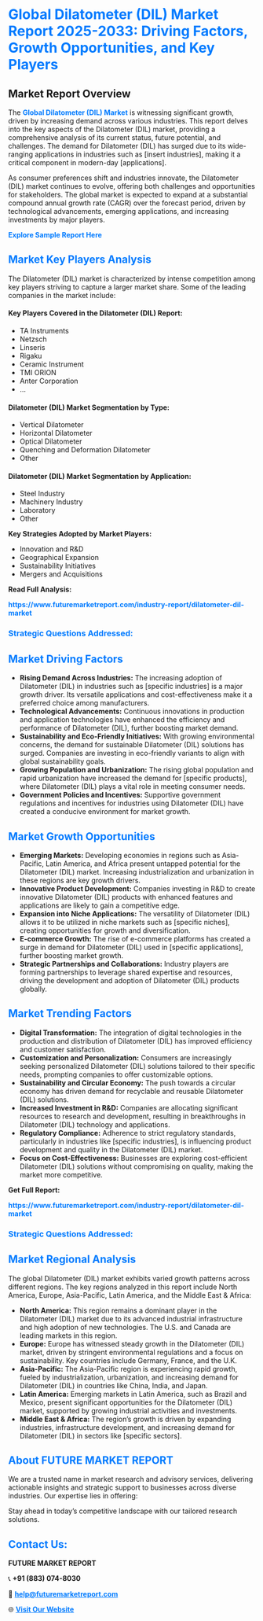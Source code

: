 <h1 style="color: #007BFF;">Global Dilatometer (DIL) Market Report 2025-2033: Driving Factors, Growth Opportunities, and Key Players</h1>

<section id="overview">
<h2>Market Report Overview</h2>
<p>The <a href="https://www.futuremarketreport.com/industry-report/dilatometer-dil-market" style="color: #007BFF; text-decoration: none;"><strong>Global Dilatometer (DIL) Market</strong></a> is witnessing significant growth, driven by increasing demand across various industries. This report delves into the key aspects of the Dilatometer (DIL) market, providing a comprehensive analysis of its current status, future potential, and challenges. The demand for Dilatometer (DIL) has surged due to its wide-ranging applications in industries such as [insert industries], making it a critical component in modern-day [applications].</p>
<p>As consumer preferences shift and industries innovate, the Dilatometer (DIL) market continues to evolve, offering both challenges and opportunities for stakeholders. The global market is expected to expand at a substantial compound annual growth rate (CAGR) over the forecast period, driven by technological advancements, emerging applications, and increasing investments by major players.</p>
</section>

<section id="overview">
<p><a href="https://www.futuremarketreport.com/request-sample/reportId=101740" style="color: #007BFF; text-decoration: none;"><strong>Explore Sample Report Here</strong></a></p>
</section>

<section id="key-players">
<h2 style="color: #007BFF;">Market Key Players Analysis</h2>
<p>The Dilatometer (DIL) market is characterized by intense competition among key players striving to capture a larger market share. Some of the leading companies in the market include:</p>
<h4>Key Players Covered in the Dilatometer (DIL) Report:</h4>
<ul><li>TA Instruments</li><li>Netzsch</li><li>Linseris</li><li>Rigaku</li><li>Ceramic Instrument</li><li>TMI ORION</li><li>Anter Corporation</li><li>...</li></ul>
<h4>Dilatometer (DIL) Market Segmentation by Type:</h4>
<ul><li>Vertical Dilatometer</li><li>Horizontal Dilatometer</li><li>Optical Dilatometer</li><li>Quenching and Deformation Dilatometer</li><li>Other</li></ul>

<h4>Dilatometer (DIL) Market Segmentation by Application:</h4>
<ul><li>Steel Industry</li><li>Machinery Industry</li><li>Laboratory</li><li>Other</li></ul>
<p><strong>Key Strategies Adopted by Market Players:</strong></p>
<ul>
<li>Innovation and R&D</li>
<li>Geographical Expansion</li>
<li>Sustainability Initiatives</li>
<li>Mergers and Acquisitions</li>
</ul>
</section>

<section>
<p><strong>Read Full Analysis: </strong></p><a href="https://www.futuremarketreport.com/industry-report/dilatometer-dil-market" style="color: #007BFF; text-decoration: none;"><strong>https://www.futuremarketreport.com/industry-report/dilatometer-dil-market</strong></a>
<h3 style="color: #007BFF;">Strategic Questions Addressed:</h3>
</section>

<section id="driving-factors">
<h2 style="color: #007BFF;">Market Driving Factors</h2>
<ul>
<li><strong>Rising Demand Across Industries:</strong> The increasing adoption of Dilatometer (DIL) in industries such as [specific industries] is a major growth driver. Its versatile applications and cost-effectiveness make it a preferred choice among manufacturers.</li>
<li><strong>Technological Advancements:</strong> Continuous innovations in production and application technologies have enhanced the efficiency and performance of Dilatometer (DIL), further boosting market demand.</li>
<li><strong>Sustainability and Eco-Friendly Initiatives:</strong> With growing environmental concerns, the demand for sustainable Dilatometer (DIL) solutions has surged. Companies are investing in eco-friendly variants to align with global sustainability goals.</li>
<li><strong>Growing Population and Urbanization:</strong> The rising global population and rapid urbanization have increased the demand for [specific products], where Dilatometer (DIL) plays a vital role in meeting consumer needs.</li>
<li><strong>Government Policies and Incentives:</strong> Supportive government regulations and incentives for industries using Dilatometer (DIL) have created a conducive environment for market growth.</li>
</ul>
</section>

<section id="growth-opportunities">
<h2 style="color: #007BFF;">Market Growth Opportunities</h2>
<ul>
<li><strong>Emerging Markets:</strong> Developing economies in regions such as Asia-Pacific, Latin America, and Africa present untapped potential for the Dilatometer (DIL) market. Increasing industrialization and urbanization in these regions are key growth drivers.</li>
<li><strong>Innovative Product Development:</strong> Companies investing in R&D to create innovative Dilatometer (DIL) products with enhanced features and applications are likely to gain a competitive edge.</li>
<li><strong>Expansion into Niche Applications:</strong> The versatility of Dilatometer (DIL) allows it to be utilized in niche markets such as [specific niches], creating opportunities for growth and diversification.</li>
<li><strong>E-commerce Growth:</strong> The rise of e-commerce platforms has created a surge in demand for Dilatometer (DIL) used in [specific applications], further boosting market growth.</li>
<li><strong>Strategic Partnerships and Collaborations:</strong> Industry players are forming partnerships to leverage shared expertise and resources, driving the development and adoption of Dilatometer (DIL) products globally.</li>
</ul>
</section>

<section id="trending-factors">
<h2 style="color: #007BFF;">Market Trending Factors</h2>
<ul>
<li><strong>Digital Transformation:</strong> The integration of digital technologies in the production and distribution of Dilatometer (DIL) has improved efficiency and customer satisfaction.</li>
<li><strong>Customization and Personalization:</strong> Consumers are increasingly seeking personalized Dilatometer (DIL) solutions tailored to their specific needs, prompting companies to offer customizable options.</li>
<li><strong>Sustainability and Circular Economy:</strong> The push towards a circular economy has driven demand for recyclable and reusable Dilatometer (DIL) solutions.</li>
<li><strong>Increased Investment in R&D:</strong> Companies are allocating significant resources to research and development, resulting in breakthroughs in Dilatometer (DIL) technology and applications.</li>
<li><strong>Regulatory Compliance:</strong> Adherence to strict regulatory standards, particularly in industries like [specific industries], is influencing product development and quality in the Dilatometer (DIL) market.</li>
<li><strong>Focus on Cost-Effectiveness:</strong> Businesses are exploring cost-efficient Dilatometer (DIL) solutions without compromising on quality, making the market more competitive.</li>
</ul>
</section>

<section>
<p><strong>Get Full Report: </strong></p><a href="https://www.futuremarketreport.com/industry-report/dilatometer-dil-market" style="color: #007BFF; text-decoration: none;"><strong>https://www.futuremarketreport.com/industry-report/dilatometer-dil-market</strong></a>
<h3 style="color: #007BFF;">Strategic Questions Addressed:</h3>
</section>


<section id="regional-analysis">
<h2 style="color: #007BFF;">Market Regional Analysis</h2>
<p>The global Dilatometer (DIL) market exhibits varied growth patterns across different regions. The key regions analyzed in this report include North America, Europe, Asia-Pacific, Latin America, and the Middle East & Africa:</p>
<ul>
<li><strong>North America:</strong> This region remains a dominant player in the Dilatometer (DIL) market due to its advanced industrial infrastructure and high adoption of new technologies. The U.S. and Canada are leading markets in this region.</li>
<li><strong>Europe:</strong> Europe has witnessed steady growth in the Dilatometer (DIL) market, driven by stringent environmental regulations and a focus on sustainability. Key countries include Germany, France, and the U.K.</li>
<li><strong>Asia-Pacific:</strong> The Asia-Pacific region is experiencing rapid growth, fueled by industrialization, urbanization, and increasing demand for Dilatometer (DIL) in countries like China, India, and Japan.</li>
<li><strong>Latin America:</strong> Emerging markets in Latin America, such as Brazil and Mexico, present significant opportunities for the Dilatometer (DIL) market, supported by growing industrial activities and investments.</li>
<li><strong>Middle East & Africa:</strong> The region’s growth is driven by expanding industries, infrastructure development, and increasing demand for Dilatometer (DIL) in sectors like [specific sectors].</li>
</ul>
</section>

<footer>
<h2 style="color: #007BFF;">About FUTURE MARKET REPORT</h2>
<p>We are a trusted name in market research and advisory services, delivering actionable insights and strategic support to businesses across diverse industries. Our expertise lies in offering:</p>

<p>Stay ahead in today’s competitive landscape with our tailored research solutions.</p>

<h2 style="color: #007BFF;">Contact Us:</h2>
<p><strong>FUTURE MARKET REPORT</strong></p>
<p>📞 <strong>+91 (883) 074-8030</strong></p>
<p>📧 <strong><a href="mailto:help@futuremarketreport.com" style="color: #007BFF;">help@futuremarketreport.com</a></strong></p>
<p>🌐 <strong><a href="https://www.futuremarketreport.com/" style="color: #007BFF;">Visit Our Website</a></strong></p>
</footer>